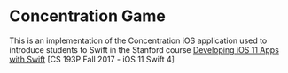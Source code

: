 # Concentration Game

This is an implementation of the Concentration iOS application used to introduce students to Swift in the Stanford course 
[Developing iOS 11 Apps with Swift](https://itunes.apple.com/us/podcast/developing-ios-11-apps-with-swift/id1315130780?mt=2) [CS 193P Fall 2017 - iOS 11 Swift 4]
